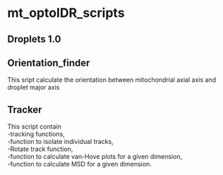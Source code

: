 # mt_optoIDR_scripts
## Droplets 1.0

## Orientation_finder
This sript calculate the orientation between mitochondrial axial axis and droplet major axis

## Tracker
This script contain  
-tracking functions,  
-function to isolate individual tracks,   
-Rotate track function,   
-function to calculate van-Hove plots for a given dimension,   
-function to calculate MSD for a given dimension.   
